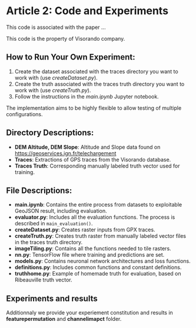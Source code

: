 # Article 2: Code and Experiments

This code is associated with the paper ...

This code is the property of Visorando company.

## How to Run Your Own Experiment:
1. Create the dataset associated with the traces directory you want to work with (use _createDataset.py_).
2. Create the truth associated with the traces truth directory you want to work with (use _createTruth.py_).
3. Follow the instructions in the _main.ipynb_ Jupyter notebook.

The implementation aims to be highly flexible to allow testing of multiple configurations.

## Directory Descriptions:
- **DEM Altitude, DEM Slope**: Altitude and Slope data found on https://geoservices.ign.fr/telechargement
- **Traces**: Extractions of GPS traces from the Visorando database.
- **Traces Truth**: Corresponding manually labeled truth vector used for training.

## File Descriptions:
- **main.ipynb**: Contains the entire process from datasets to exploitable GeoJSON result, including evaluation.
- **evaluator.py**: Includes all the evaluation functions. The process is described in `main_evaluation()`.
- **createDataset.py**: Creates raster inputs from GPX traces.
- **createTruth.py**: Creates truth raster from manually labeled vector files in the traces truth directory.
- **imageTiling.py**: Contains all the functions needed to tile rasters.
- **nn.py**: TensorFlow file where training and predictions are set.
- **models.py**: Contains neuronal network architectures and loss functions.
- **definitions.py**: Includes common functions and constant definitions.
- **truthhome.py**: Example of homemade truth for evaluation, based on Ribeauville truth vector.

## Experiments and results
Additionnaly we provide your experiement constitution and results in **featurepermutation** and **channelimapct** folder.